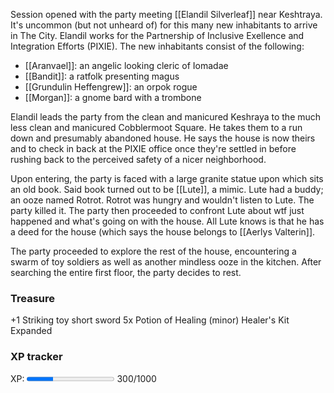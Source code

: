 Session opened with the party meeting [[Elandil Silverleaf]] near Keshtraya.  It's uncommon (but not unheard of) for this many new inhabitants to arrive in The City.  Elandil works for the Partnership of Inclusive Exellence and Integration Efforts (PIXIE).  The new inhabitants consist of the following:
- [[Aranvael]]: an angelic looking cleric of Iomadae
- [[Bandit]]: a ratfolk presenting magus
- [[Grundulin Heffengrew]]: an orpok rogue
- [[Morgan]]: a gnome bard with a trombone

Elandil leads the party from the clean and manicured Keshraya to the much less clean and manicured Cobblermoot Square.  He takes them to a run down and presumably abandoned house.  He says the house is now theirs and to check in back at the PIXIE office once they're settled in before rushing back to the perceived safety of a nicer neighborhood.

Upon entering, the party is faced with a large granite statue upon which sits an old book.  Said book turned out to be [[Lute]], a mimic.  Lute had a buddy; an ooze named Rotrot.  Rotrot was hungry and wouldn't listen to Lute.  The party killed it.  The party then proceeded to confront Lute about wtf just happened and what's going on with the house.  All Lute knows is that he has a deed for the house (which says the house belongs to [[Aerlys Valterin]].

The party proceeded to explore the rest of the house, encountering a swarm of toy soldiers as well as another mindless ooze in the kitchen.  After searching the entire first floor, the party decides to rest.

### Treasure
+1 Striking toy short sword
5x Potion of Healing (minor)
Healer's Kit Expanded

### XP tracker

XP: <progress max=1000 value=300> </progress> 300/1000

